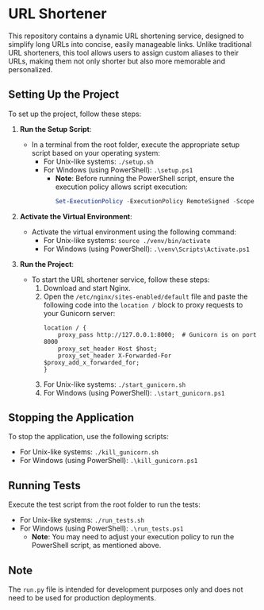 # URL Shortener

This repository contains a dynamic URL shortening service, designed to simplify long URLs into concise, easily manageable links. Unlike traditional URL shorteners, this tool allows users to assign custom aliases to their URLs, making them not only shorter but also more memorable and personalized.

## Setting Up the Project

To set up the project, follow these steps:

1. **Run the Setup Script**:

   - In a terminal from the root folder, execute the appropriate setup script based on your operating system:
     - For Unix-like systems: `./setup.sh`
     - For Windows (using PowerShell): `.\setup.ps1`
       - **Note**: Before running the PowerShell script, ensure the execution policy allows script execution:
         ```powershell
         Set-ExecutionPolicy -ExecutionPolicy RemoteSigned -Scope CurrentUser
         ```

2. **Activate the Virtual Environment**:

   - Activate the virtual environment using the following command:
     - For Unix-like systems: `source ./venv/bin/activate`
     - For Windows (using PowerShell): `.\venv\Scripts\Activate.ps1`

3. **Run the Project**:
   - To start the URL shortener service, follow these steps:
     1. Download and start Nginx.
     2. Open the `/etc/nginx/sites-enabled/default` file and paste the following code into the `location /` block to proxy requests to your Gunicorn server:
        ```nginx
        location / {
            proxy_pass http://127.0.0.1:8000;  # Gunicorn is on port 8000
            proxy_set_header Host $host;
            proxy_set_header X-Forwarded-For $proxy_add_x_forwarded_for;
        }
        ```
     3. For Unix-like systems: `./start_gunicorn.sh`
     4. For Windows (using PowerShell): `.\start_gunicorn.ps1`

## Stopping the Application

To stop the application, use the following scripts:

- For Unix-like systems: `./kill_gunicorn.sh`
- For Windows (using PowerShell): `.\kill_gunicorn.ps1`

## Running Tests

Execute the test script from the root folder to run the tests:

- For Unix-like systems: `./run_tests.sh`
- For Windows (using PowerShell): `.\run_tests.ps1`
  - **Note**: You may need to adjust your execution policy to run the PowerShell script, as mentioned above.

## Note

The `run.py` file is intended for development purposes only and does not need to be used for production deployments.
